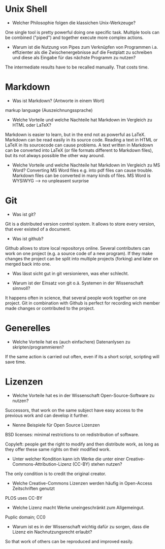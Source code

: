 # Unix Shell

- Welcher Philosophie folgen die klassichen Unix-Werkzeuge?

One single tool is pretty powerful doing one specific task. Multiple tools can be combined ("piped") and together execute more complex actions.

- Warum ist die Nutzung von Pipes zum Verknüpfen von Programmen
  i.a. effizienter als die Zwischenergebnisse auf die Festplatt zu
  schreiben und diese als Eingabe für das nächste Programm zu nutzen?

The intermediate results have to be recalled manually. That costs time.

# Markdown

- Was ist Markdown? (Antworte in einem Wort)

markup language (Auszeichnungssprache)

- Welche Vorteile und welche Nachteile hat Markdown im Vergleich zu
HTML oder LaTeX?

Markdown is easier to learn, but in the end not as powerful as LaTeX.
Markdown can be read easily in its source code. Reading a text in HTML or LaTeX in its sourcecode can cause problems. A text written in Markdown can be converted into LaTeX (or file formats different to Markdown files), but its not always possible the other way around.

- Welche Vorteile und welche Nachteile hat Markdown im Vergleich zu MS Word?
Converting MS Word files e.g. into pdf files can cause trouble. Markdown files can be converted in many kinds of files. MS Word is WYSIWYG --> no unpleasent surprise

# Git

- Was ist git?

Git is a distributed version control system. It allows to store every version, that ever existed of a document.

- Was ist github?

Github allows to store local repositorys online. Several contributers can work on one project (e.g. a source code of a new program). If they make changes the project can be split into multiple projects (forking) and later on merged back into one.

- Was lässt sicht gut in git versionieren, was eher schlecht.

- Warum ist der Einsatz von git o.ä. Systemen in der Wissenschaft
sinnvoll?

It happens often in science, that several people work together on one project. Git in combination with Github is perfect for recording wich member made changes or contributed to the project.

# Generelles

- Welche Vorteile hat es (auch einfachere) Datenanlysen zu skripten/programmieren?

If the same action is carried out often, even if its a short script, scripting will save time.

# Lizenzen

- Welche Vorteile hat es in der Wissenschaft Open-Source-Software zu nutzen?

Successors, that work on the same subject have easy access to the previous work and can develop it further.

- Nenne Beispiele für Open Source Lizenzen

BSD licenses: minimal restrictions to on redistribution of software.

Copyleft: people get the right to modify and then distribute work, as long as they offer these same rights on their modified work.

- Unter welcher Kondition kann ich Werke die unter einer Creative-
  Commons-Attribution-Lizenz (CC-BY) stehen nutzen?

The only condition is to credit the original creator.


- Welche Creative-Commons Lizenzen werden häufig in Open-Access
  Zeitschriften genutzt

PLOS uses CC-BY

- Welche Lizenz macht Werke uneingeschränkt zum Allgemeingut.

Puplic domain; CC0

- Warum ist es in der Wissenschaft wichtig dafür zu sorgen, dass die
  Lizenz ein Nachnutzungsrecht erlaubt?

So that work of others can be reproduced and improved easily.


